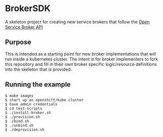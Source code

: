 # BrokerSDK

A skeleton project for creating new service brokers that follow the [Open Service Broker API](https://github.com/openservicebrokerapi/servicebroker)

## Purpose

This is intended as a starting point for new broker implementations that will run inside a kubernetes cluster.  The intent is for
broker implementers to fork this repository and fill in their own broker specific logic/resource definitions into the 
skeleton that is provided.

## Running the example

```
$ make images
$ start up an openshift/kube cluster
$ have admin credentials
$ cd test-scripts
$ ./install-broker.sh
$ ./provision.sh
$ ./bind.sh
$ ./unbind.sh
$ ./deprovision.sh
```
